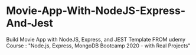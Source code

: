 # Movie-App-With-NodeJS-Express-And-Jest
Build Movie App with NodeJS, Express, and JEST Template FROM udemy Course : "Node.js, Express, MongoDB Bootcamp 2020 - with Real Projects"
